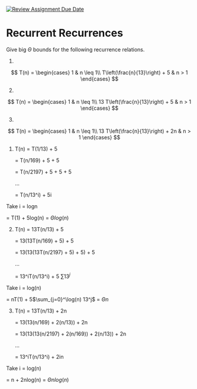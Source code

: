[![Review Assignment Due Date](https://classroom.github.com/assets/deadline-readme-button-24ddc0f5d75046c5622901739e7c5dd533143b0c8e959d652212380cedb1ea36.svg)](https://classroom.github.com/a/8KYthzwp)
# Recurrent Recurrences

Give big $\Theta$ bounds for the following recurrence relations.

1.
$$ T(n) =
    \begin{cases}
        1 & n \leq 1\\
        T\left(\frac{n}{13}\right) + 5 & n > 1
    \end{cases}
$$

2.
$$ T(n) =
    \begin{cases}
        1 & n \leq 1\\
        13 T\left(\frac{n}{13}\right) + 5 & n > 1
    \end{cases}
$$

3.
$$ T(n) =
    \begin{cases}
        1 & n \leq 1\\
        13 T\left(\frac{n}{13}\right) + 2n & n > 1
    \end{cases}
$$

1. T(n) = T(1/13) + 5
   
   = T(n/169) + 5 + 5
   
   = T(n/2197) + 5 + 5 + 5
   
   ...
   
   = T(n/13^i) + 5i
   
Take i = logn

   = T(1) + 5log(n) = $\Theta log(n)$

2. T(n) = 13T(n/13) + 5
   
   = 13(13T(n/169) + 5) + 5
   
   = 13(13(13T(n/2197) + 5) + 5) + 5
   
   ...

   = 13^iT(n/13^i) + 5 $\sum 13^j$
   
Take i = log(n)

   = nT(1) + 5$\sum_{j=0}^\log(n) 13^j$ = $\Theta n$

3. T(n) = 13T(n/13) + 2n
   
   = 13(13(n/169) + 2(n/13)) + 2n
   
   = 13(13(13(n/2197) + 2(n/169)) + 2(n/13)) + 2n
   
   ...
   
   = 13^iT(n/13^i) + 2in
   
Take i = log(n)

   = n + 2nlog(n) = $\Theta nlog(n)$
